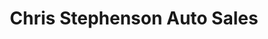 ---
title: "Chris Stephenson Auto Sales"
url: /benson/chris-stephenson-auto-sales/
shop: Autohaus
---